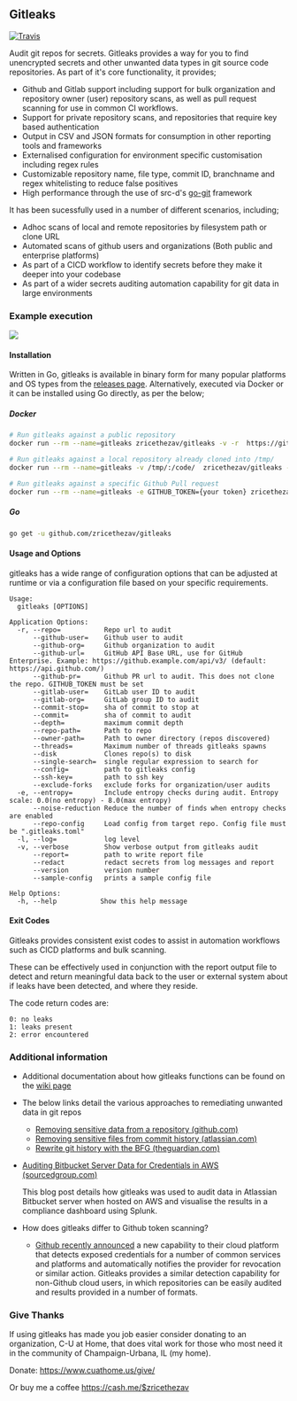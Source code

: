 Gitleaks
--------
<p align="left">
      <a href="https://travis-ci.org/zricethezav/gitleaks"><img alt="Travis" src="https://img.shields.io/travis/zricethezav/gitleaks/master.svg?style=flat-square"></a>
  </p>
Audit git repos for secrets. Gitleaks provides a way for you to find unencrypted secrets and other unwanted data types in git source code repositories. As part of it's core functionality, it provides;

* Github and Gitlab support including support for bulk organization and repository owner (user) repository scans, as well as pull request scanning for use in common CI workflows.
* Support for private repository scans, and repositories that require key based authentication
* Output in CSV and JSON formats for consumption in other reporting tools and frameworks
* Externalised configuration for environment specific customisation including regex rules
* Customizable repository name, file type, commit ID, branchname and regex whitelisting to reduce false positives
* High performance through the use of src-d's [go-git](https://github.com/src-d/go-git) framework


It has been sucessfully used in a number of different scenarios, including;
* Adhoc scans of local and remote repositories by filesystem path or clone URL
* Automated scans of github users and organizations (Both public and enterprise platforms)
* As part of a CICD workflow to identify secrets before they make it deeper into your codebase
* As part of a wider secrets auditing automation capability for git data in large environments


### Example execution


<p align="left">
    <img src="https://cdn.rawgit.com/zricethezav/5bf8259b7fea0170becffc06b8588edb/raw/f762769fe20ef3669bff34612b1bede6457631e6/termtosvg_je8bp82s.svg">
</p>

#### Installation
Written in Go, gitleaks is available in binary form for many popular platforms and OS types from the [releases page](https://github.com/zricethezav/gitleaks/releases). Alternatively, executed via Docker or it can be installed using Go directly, as per the below;

##### Docker

```bash
# Run gitleaks against a public repository
docker run --rm --name=gitleaks zricethezav/gitleaks -v -r  https://github.com/zricethezav/gitleaks.git

# Run gitleaks against a local repository already cloned into /tmp/
docker run --rm --name=gitleaks -v /tmp/:/code/  zricethezav/gitleaks -v --repo-path=/code/gitleaks

# Run gitleaks against a specific Github Pull request
docker run --rm --name=gitleaks -e GITHUB_TOKEN={your token} zricethezav/gitleaks --github-pr=https://github.com/owner/repo/pull/9000
```

##### Go

```bash
go get -u github.com/zricethezav/gitleaks
```

#### Usage and Options
gitleaks has a wide range of configuration options that can be adjusted at runtime or via a configuration file based on your specific requirements.


```
Usage:
  gitleaks [OPTIONS]

Application Options:
  -r, --repo=           Repo url to audit
      --github-user=    Github user to audit
      --github-org=     Github organization to audit
      --github-url=     GitHub API Base URL, use for GitHub Enterprise. Example: https://github.example.com/api/v3/ (default: https://api.github.com/)
      --github-pr=      Github PR url to audit. This does not clone the repo. GITHUB_TOKEN must be set
      --gitlab-user=    GitLab user ID to audit
      --gitlab-org=     GitLab group ID to audit
      --commit-stop=    sha of commit to stop at
      --commit=         sha of commit to audit
      --depth=          maximum commit depth
      --repo-path=      Path to repo
      --owner-path=     Path to owner directory (repos discovered)
      --threads=        Maximum number of threads gitleaks spawns
      --disk            Clones repo(s) to disk
      --single-search=  single regular expression to search for
      --config=         path to gitleaks config
      --ssh-key=        path to ssh key
      --exclude-forks   exclude forks for organization/user audits
  -e, --entropy=        Include entropy checks during audit. Entropy scale: 0.0(no entropy) - 8.0(max entropy)
      --noise-reduction Reduce the number of finds when entropy checks are enabled
      --repo-config     Load config from target repo. Config file must be ".gitleaks.toml"
  -l, --log=            log level
  -v, --verbose         Show verbose output from gitleaks audit
      --report=         path to write report file
      --redact          redact secrets from log messages and report
      --version         version number
      --sample-config   prints a sample config file

Help Options:
  -h, --help           Show this help message
```

#### Exit Codes
Gitleaks provides consistent exist codes to assist in automation workflows such as CICD platforms and bulk scanning.

These can be effectively used in conjunction with the report output file to detect and return meaningful data back to the user or external system about if leaks have been detected, and where they reside.

The code return codes are:

```
0: no leaks
1: leaks present
2: error encountered
```

### Additional information
* Additional documentation about how gitleaks functions can be found on the [wiki page](https://github.com/zricethezav/gitleaks/wiki)
* The below links detail the various approaches to remediating unwanted data in git repos
    * [Removing sensitive data from a repository (github.com)](https://help.github.com/articles/removing-sensitive-data-from-a-repository/)
    * [Removing sensitive files from commit history (atlassian.com)](https://community.atlassian.com/t5/Bitbucket-questions/Remove-sensitive-files-from-commit-history/qaq-p/243807)
    * [Rewrite git history with the BFG (theguardian.com)](https://www.theguardian.com/info/developer-blog/2013/apr/29/rewrite-git-history-with-the-bfg)
* [Auditing Bitbucket Server Data for Credentials in AWS (sourcedgroup.com)](https://www.sourcedgroup.com/blog/auditing-bitbucket-server-data-credentials-in-aws)

    This blog post details how gitleaks was used to audit data in Atlassian Bitbucket server when hosted on AWS and visualise the results in a compliance dashboard using Splunk.

* How does gitleaks differ to Github token scanning?
    * [Github recently announced](https://blog.github.com/2018-10-16-future-of-software/#github-token-scanning-for-public-repositories-public-beta) a new capability to their cloud platform that detects exposed credentials for a number of common services and platforms and automatically notifies the provider for revocation or similar action. Gitleaks provides a similar detection capability for non-Github cloud users, in which repositories can be easily audited and results provided in a number of formats.

### Give Thanks
If using gitleaks has made you job easier consider donating to an organization, C-U at Home, that does vital work for those who most need it in the community of Champaign-Urbana, IL (my home).

Donate: https://www.cuathome.us/give/

Or buy me a coffee
https://cash.me/$zricethezav




